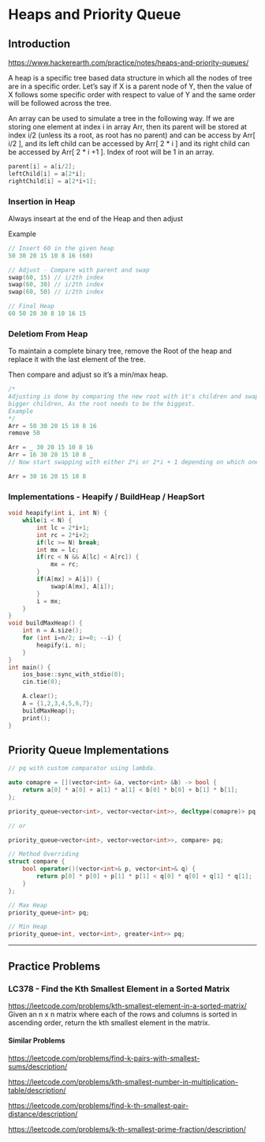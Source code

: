 # Heaps and Priority Queue

## Introduction

https://www.hackerearth.com/practice/notes/heaps-and-priority-queues/

A heap is a specific tree based data structure in which all the nodes of tree are in a specific order. Let’s say if X is a parent node of Y, then the value of X follows some specific order with respect to value of Y and the same order will be followed across the tree.

An array can be used to simulate a tree in the following way. If we are storing one element at index i in array Arr, then its parent will be stored at index i/2 (unless its a root, as root has no parent) and can be access by Arr[ i/2 ], and its left child can be accessed by Arr[ 2 * i ] and its right child can be accessed by Arr[ 2 * i +1 ]. Index of root will be 1 in an array.

```cpp
parent[i] = a[i/2];
leftChild[i] = a[2*i];
rightChild[i] = a[2*i+1];
```

### Insertion in Heap

Always inseart at the end of the Heap and then adjust

Example

```cpp
// Insert 60 in the given heap
50 30 20 15 10 8 16 (60)

// Adjust - Compare with parent and swap
swap(60, 15) // i/2th index
swap(60, 30) // i/2th index
swap(60, 50) // i/2th index

// Final Heap
60 50 20 30 8 10 16 15
```

### Deletiom From Heap

To maintain a complete binary tree, remove the Root of the heap and replace it with the last element of the tree. 

Then compare and adjust so it’s a min/max heap.

```cpp
/*
Adjusting is done by comparing the new root with it's children and swap with the 
bigger children, As the root needs to be the biggest.
Example
*/
Arr = 50 30 20 15 10 8 16
remove 50

Arr = _ 30 20 15 10 8 16
Arr = 16 30 20 15 10 8 _
// Now start swapping with either 2*i or 2*i + 1 depending on which one is larger

Arr = 30 16 20 15 10 8
```

### Implementations - Heapify / BuildHeap / HeapSort

```cpp
void heapify(int i, int N) {
    while(i < N) {
        int lc = 2*i+1;
        int rc = 2*i+2;
        if(lc >= N) break;
        int mx = lc;
        if(rc < N && A[lc] < A[rc]) {
            mx = rc;
        }
        if(A[mx] > A[i]) {
            swap(A[mx], A[i]);
        }
        i = mx;
    }
}
void buildMaxHeap() {
    int n = A.size();
    for (int i=n/2; i>=0; --i) {
        heapify(i, n);
    }
}
int main() {
    ios_base::sync_with_stdio(0);
    cin.tie(0);

    A.clear();
    A = {1,2,3,4,5,6,7};
    buildMaxHeap();
    print();
}
```

## Priority Queue Implementations

```cpp
// pq with custom comparator using lambda.

auto comapre = [](vector<int> &a, vector<int> &b) -> bool {
    return a[0] * a[0] + a[1] * a[1] < b[0] * b[0] + b[1] * b[1];
};

priority_queue<vector<int>, vector<vector<int>>, decltype(comapre)> pq(compare);

// or

priority_queue<vector<int>, vector<vector<int>>, compare> pq;

// Method Overriding
struct compare {
    bool operator()(vector<int>& p, vector<int>& q) {
        return p[0] * p[0] + p[1] * p[1] < q[0] * q[0] + q[1] * q[1];
    }
};

// Max Heap
priority_queue<int> pq;

// Min Heap
priority_queue<int, vector<int>, greater<int>> pq;

```

____________

## Practice Problems

### LC378 - Find the Kth Smallest Element in a Sorted Matrix 

https://leetcode.com/problems/kth-smallest-element-in-a-sorted-matrix/ 
Given an n x n matrix where each of the rows and columns is sorted in ascending order, return the kth smallest element in the matrix.

#### Similar Problems
https://leetcode.com/problems/find-k-pairs-with-smallest-sums/description/

https://leetcode.com/problems/kth-smallest-number-in-multiplication-table/description/

https://leetcode.com/problems/find-k-th-smallest-pair-distance/description/

https://leetcode.com/problems/k-th-smallest-prime-fraction/description/



